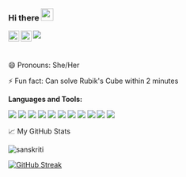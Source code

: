 ### Hi there <img src="https://media.giphy.com/media/hvRJCLFzcasrR4ia7z/giphy.gif" width="25px" height="25px"><br>

<a href="https://www.linkedin.com/in/sanskrutirp/">
  <img align="left" alt="Sanskriti's LinkedIn" width="22px" src="https://raw.githubusercontent.com/peterthehan/peterthehan/master/assets/linkedin.svg" />
</a>
<a href="https://twitter.com/sanskritirp">
  <img align="left" alt="Sanskriti | Twitter" width="22px" src="https://raw.githubusercontent.com/peterthehan/peterthehan/master/assets/twitter.svg" />
</a>

![](https://visitor-badge.glitch.me/badge?page_id=SanskrutiRP.SanskrutiRP)<br>

<br>



😄 Pronouns: She/Her

⚡ Fun fact: Can solve Rubik's Cube within 2 minutes


**Languages and Tools:**   


<img src="https://img.shields.io/badge/-HTML-E34F26?style=for-the-badge&labelColor=282828">
<img src="https://img.shields.io/badge/-CSS-1572B6?style=for-the-badge&labelColor=282828">
<img src="https://img.shields.io/badge/-JavaScript-F7DF1E?style=for-the-badge&labelColor=282828">
<img src="https://img.shields.io/badge/-Web3.js-F16822?style=for-the-badge&labelColor=282828">
<img src="https://img.shields.io/badge/-Solidity-363636?style=for-the-badge&labelColor=282828">
<img src="https://img.shields.io/badge/-C++-00599C?style=for-the-badge&labelColor=282828">
<img src="https://img.shields.io/badge/-Java-D0A384?style=for-the-badge&labelColor=282828">
<img src="https://img.shields.io/badge/-MongoDB-47A248?style=for-the-badge&labelColor=282828">
<img src="https://img.shields.io/badge/-MySQL-4479A1?style=for-the-badge&labelColor=282828">
<img src="https://img.shields.io/badge/-Git-F05032?style=for-the-badge&labelColor=282828">
<img src="https://img.shields.io/badge/-Docker-2496ED?style=for-the-badge&labelColor=282828">

📈 My GitHub Stats

<img src="https://github-readme-stats.vercel.app/api?username=SanskrutiRP&show_icons=true&theme=gotham" alt="sanskriti" />
  
[![GitHub Streak](http://github-readme-streak-stats.herokuapp.com?user=Sanskrutirp&date_format=M%20j%5B%2C%20Y%5D&theme=dark)](https://git.io/streak-stats)
